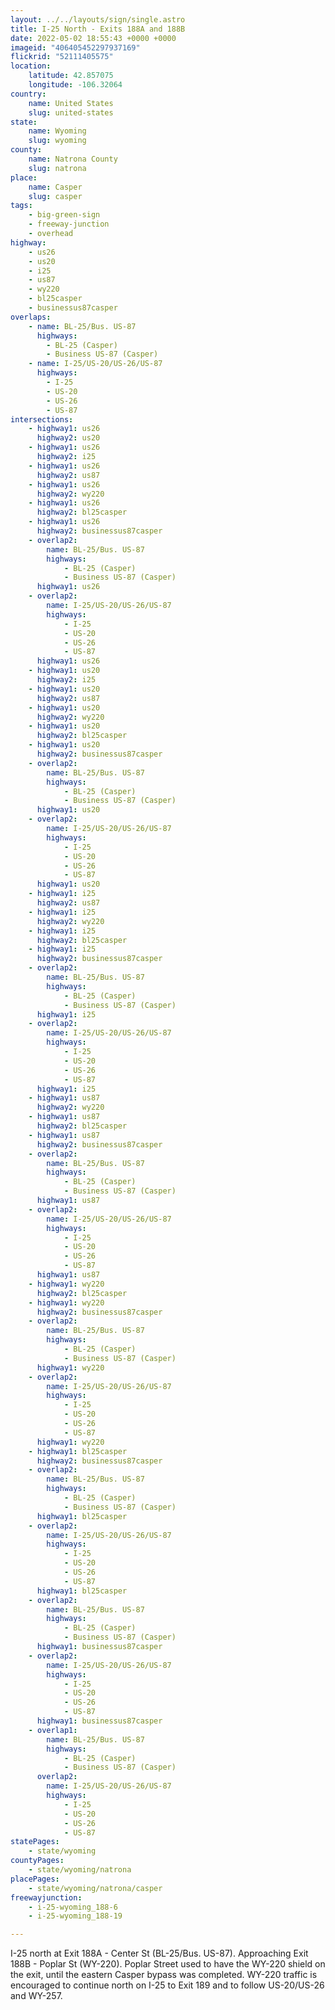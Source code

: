 ```yaml
---
layout: ../../layouts/sign/single.astro
title: I-25 North - Exits 188A and 188B
date: 2022-05-02 18:55:43 +0000 +0000
imageid: "406405452297937169"
flickrid: "52111405575"
location:
    latitude: 42.857075
    longitude: -106.32064
country:
    name: United States
    slug: united-states
state:
    name: Wyoming
    slug: wyoming
county:
    name: Natrona County
    slug: natrona
place:
    name: Casper
    slug: casper
tags:
    - big-green-sign
    - freeway-junction
    - overhead
highway:
    - us26
    - us20
    - i25
    - us87
    - wy220
    - bl25casper
    - businessus87casper
overlaps:
    - name: BL-25/Bus. US-87
      highways:
        - BL-25 (Casper)
        - Business US-87 (Casper)
    - name: I-25/US-20/US-26/US-87
      highways:
        - I-25
        - US-20
        - US-26
        - US-87
intersections:
    - highway1: us26
      highway2: us20
    - highway1: us26
      highway2: i25
    - highway1: us26
      highway2: us87
    - highway1: us26
      highway2: wy220
    - highway1: us26
      highway2: bl25casper
    - highway1: us26
      highway2: businessus87casper
    - overlap2:
        name: BL-25/Bus. US-87
        highways:
            - BL-25 (Casper)
            - Business US-87 (Casper)
      highway1: us26
    - overlap2:
        name: I-25/US-20/US-26/US-87
        highways:
            - I-25
            - US-20
            - US-26
            - US-87
      highway1: us26
    - highway1: us20
      highway2: i25
    - highway1: us20
      highway2: us87
    - highway1: us20
      highway2: wy220
    - highway1: us20
      highway2: bl25casper
    - highway1: us20
      highway2: businessus87casper
    - overlap2:
        name: BL-25/Bus. US-87
        highways:
            - BL-25 (Casper)
            - Business US-87 (Casper)
      highway1: us20
    - overlap2:
        name: I-25/US-20/US-26/US-87
        highways:
            - I-25
            - US-20
            - US-26
            - US-87
      highway1: us20
    - highway1: i25
      highway2: us87
    - highway1: i25
      highway2: wy220
    - highway1: i25
      highway2: bl25casper
    - highway1: i25
      highway2: businessus87casper
    - overlap2:
        name: BL-25/Bus. US-87
        highways:
            - BL-25 (Casper)
            - Business US-87 (Casper)
      highway1: i25
    - overlap2:
        name: I-25/US-20/US-26/US-87
        highways:
            - I-25
            - US-20
            - US-26
            - US-87
      highway1: i25
    - highway1: us87
      highway2: wy220
    - highway1: us87
      highway2: bl25casper
    - highway1: us87
      highway2: businessus87casper
    - overlap2:
        name: BL-25/Bus. US-87
        highways:
            - BL-25 (Casper)
            - Business US-87 (Casper)
      highway1: us87
    - overlap2:
        name: I-25/US-20/US-26/US-87
        highways:
            - I-25
            - US-20
            - US-26
            - US-87
      highway1: us87
    - highway1: wy220
      highway2: bl25casper
    - highway1: wy220
      highway2: businessus87casper
    - overlap2:
        name: BL-25/Bus. US-87
        highways:
            - BL-25 (Casper)
            - Business US-87 (Casper)
      highway1: wy220
    - overlap2:
        name: I-25/US-20/US-26/US-87
        highways:
            - I-25
            - US-20
            - US-26
            - US-87
      highway1: wy220
    - highway1: bl25casper
      highway2: businessus87casper
    - overlap2:
        name: BL-25/Bus. US-87
        highways:
            - BL-25 (Casper)
            - Business US-87 (Casper)
      highway1: bl25casper
    - overlap2:
        name: I-25/US-20/US-26/US-87
        highways:
            - I-25
            - US-20
            - US-26
            - US-87
      highway1: bl25casper
    - overlap2:
        name: BL-25/Bus. US-87
        highways:
            - BL-25 (Casper)
            - Business US-87 (Casper)
      highway1: businessus87casper
    - overlap2:
        name: I-25/US-20/US-26/US-87
        highways:
            - I-25
            - US-20
            - US-26
            - US-87
      highway1: businessus87casper
    - overlap1:
        name: BL-25/Bus. US-87
        highways:
            - BL-25 (Casper)
            - Business US-87 (Casper)
      overlap2:
        name: I-25/US-20/US-26/US-87
        highways:
            - I-25
            - US-20
            - US-26
            - US-87
statePages:
    - state/wyoming
countyPages:
    - state/wyoming/natrona
placePages:
    - state/wyoming/natrona/casper
freewayjunction:
    - i-25-wyoming_188-6
    - i-25-wyoming_188-19

---
```

I-25 north at Exit 188A - Center St (BL-25/Bus. US-87).  Approaching Exit 188B - Poplar St (WY-220).  Poplar Street used to have the WY-220 shield on the exit, until the eastern Casper bypass was completed.  WY-220 traffic is encouraged to continue north on I-25 to Exit 189 and to follow US-20/US-26 and WY-257.